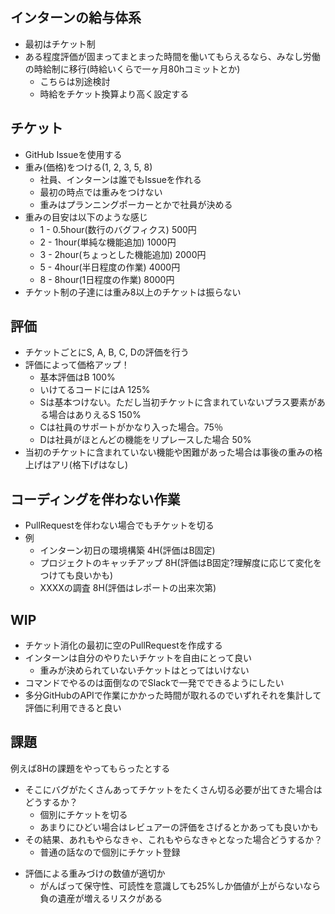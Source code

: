 ## インターンの給与体系
- 最初はチケット制
- ある程度評価が固まってまとまった時間を働いてもらえるなら、みなし労働の時給制に移行(時給いくらで一ヶ月80hコミットとか) 
  - こちらは別途検討
  - 時給をチケット換算より高く設定する

## チケット
- GitHub Issueを使用する
- 重み(価格)をつける(1, 2, 3, 5, 8)
  - 社員、インターンは誰でもIssueを作れる
  - 最初の時点では重みをつけない
  - 重みはプランニングポーカーとかで社員が決める
- 重みの目安は以下のような感じ
  - 1 - 0.5hour(数行のバグフィクス) 500円 
  - 2 - 1hour(単純な機能追加) 1000円
  - 3 - 2hour(ちょっとした機能追加) 2000円
  - 5 - 4hour(半日程度の作業) 4000円
  - 8 - 8hour(1日程度の作業) 8000円
- チケット制の子達には重み8以上のチケットは振らない

## 評価
- チケットごとにS, A, B, C, Dの評価を行う
- 評価によって価格アップ！
  - 基本評価はB 100%
  - いけてるコードにはA 125%
  - Sは基本つけない。ただし当初チケットに含まれていないプラス要素がある場合はありえるS 150%
  - Cは社員のサポートがかなり入った場合。75％
  - Dは社員がほとんどの機能をリプレースした場合 50%
- 当初のチケットに含まれていない機能や困難があった場合は事後の重みの格上げはアリ(格下げはなし)

## コーディングを伴わない作業
- PullRequestを伴わない場合でもチケットを切る
- 例
  - インターン初日の環境構築 4H(評価はB固定)
  - プロジェクトのキャッチアップ 8H(評価はB固定?理解度に応じて変化をつけても良いかも)
  - XXXXの調査 8H(評価はレポートの出来次第)

## WIP
- チケット消化の最初に空のPullRequestを作成する
- インターンは自分のやりたいチケットを自由にとって良い
  - 重みが決められていないチケットはとってはいけない
- コマンドでやるのは面倒なのでSlackで一発でできるようにしたい
- 多分GitHubのAPIで作業にかかった時間が取れるのでいずれそれを集計して評価に利用できると良い

## 課題
例えば8Hの課題をやってもらったとする

- そこにバグがたくさんあってチケットをたくさん切る必要が出てきた場合はどうするか？
  - 個別にチケットを切る
  - あまりにひどい場合はレビュアーの評価をさげるとかあっても良いかも
- その結果、あれもやらなきゃ、これもやらなきゃとなった場合どうするか？
  - 普通の話なので個別にチケット登録
* 評価による重みづけの数値が適切か
  * がんばって保守性、可読性を意識しても25%しか価値が上がらないなら負の遺産が増えるリスクがある


